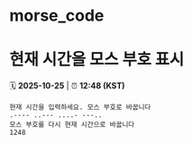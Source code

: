 # morse_code
# 현재 시간을 모스 부호 표시
<!-- MORSE_TIME_START -->
🗓️ **2025-10-25** | ⏰ **12:48 (KST)**

```
현재 시간을 입력하세요. 모스 부호로 바꿉니다
.---- ..--- ....- ---..
모스 부호를 다시 현재 시간으로 바꿉니다
1248
```
<!-- MORSE_TIME_END -->
